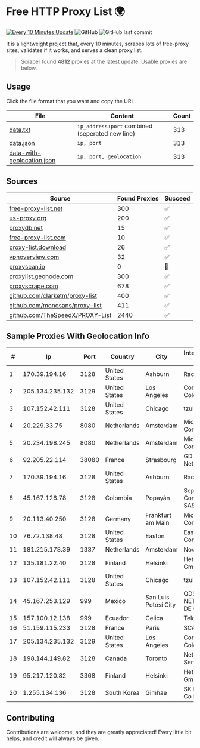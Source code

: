 
# Free HTTP Proxy List 🌍

[![Every 10 Minutes Update](https://github.com/mertguvencli/http-proxy-list/actions/workflows/main.yml/badge.svg?branch=main)](https://github.com/mertguvencli/http-proxy-list/actions/workflows/main.yml)
![GitHub](https://img.shields.io/github/license/mertguvencli/http-proxy-list)
![GitHub last commit](https://img.shields.io/github/last-commit/mertguvencli/http-proxy-list)

It is a lightweight project that, every 10 minutes, scrapes lots of free-proxy sites, validates if it works, and serves a clean proxy list.


> Scraper found **4812** proxies at the latest update. Usable proxies are below.

## Usage

Click the file format that you want and copy the URL.


|File|Content|Count|
|----|-------|-----|
|[data.txt](https://raw.githubusercontent.com/mertguvencli/http-proxy-list/main/proxy-list/data.txt)|`ip_address:port` combined (seperated new line)|313|
|[data.json](https://raw.githubusercontent.com/mertguvencli/http-proxy-list/main/proxy-list/data.json)|`ip, port`|313|
|[data-with-geolocation.json](https://raw.githubusercontent.com/mertguvencli/http-proxy-list/main/proxy-list/data-with-geolocation.json)|`ip, port, geolocation`|313|

## Sources

|Source|Found Proxies|Succeed|
|------|-------------|-------|
|[free-proxy-list.net](https://free-proxy-list.net)|300|✅|
|[us-proxy.org](https://www.us-proxy.org)|200|✅|
|[proxydb.net](http://proxydb.net)|15|✅|
|[free-proxy-list.com](https://free-proxy-list.com/?page=&port=&type%5B%5D=http&type%5B%5D=https&up_time=0&search=Search)|10|✅|
|[proxy-list.download](https://www.proxy-list.download/HTTP)|26|✅|
|[vpnoverview.com](https://vpnoverview.com/privacy/anonymous-browsing/free-proxy-servers)|32|✅|
|[proxyscan.io](https://www.proxyscan.io)|0|🚫|
|[proxylist.geonode.com](https://proxylist.geonode.com/api/proxy-list?limit=300&page=1&sort_by=lastChecked&sort_type=desc&protocols=http,https)|300|✅|
|[proxyscrape.com](https://api.proxyscrape.com/v2/?request=displayproxies&protocol=http&timeout=10000&country=all&ssl=all&anonymity=all)|678|✅|
|[github.com/clarketm/proxy-list](https://raw.githubusercontent.com/clarketm/proxy-list/master/proxy-list-raw.txt)|400|✅|
|[github.com/monosans/proxy-list](https://raw.githubusercontent.com/monosans/proxy-list/main/proxies/http.txt)|411|✅|
|[github.com/TheSpeedX/PROXY-List](https://raw.githubusercontent.com/TheSpeedX/PROXY-List/master/http.txt)|2440|✅|


## Sample Proxies With Geolocation Info

|#|Ip|Port|Country|City|Internet Service Provider|
|-|--|----|-------|----|-------------------------|
|1|170.39.194.16|3128|United States|Ashburn|Rackdog, LLC|
|2|205.134.235.132|3129|United States|Los Angeles|Corporate Colocation Inc|
|3|107.152.42.111|3128|United States|Chicago|tzulo, inc.|
|4|20.229.33.75|8080|Netherlands|Amsterdam|Microsoft Corporation|
|5|20.234.198.245|8080|Netherlands|Amsterdam|Microsoft Corporation|
|6|92.205.22.114|38080|France|Strasbourg|GD MASS Network|
|7|170.39.194.16|3128|United States|Ashburn|Rackdog, LLC|
|8|45.167.126.78|3128|Colombia|Popayán|Sepcom Comunicaciones SAS|
|9|20.113.40.250|3128|Germany|Frankfurt am Main|Microsoft Corporation|
|10|76.72.138.48|3128|United States|Easton|Easton Utilities Commission|
|11|181.215.178.39|1337|Netherlands|Amsterdam|NovoServe B.V.|
|12|135.181.22.40|3128|Finland|Helsinki|Hetzner Online GmbH|
|13|107.152.42.111|3128|United States|Chicago|tzulo, inc.|
|14|45.167.253.129|999|Mexico|San Luis Potosí City|QDS NETWORKS SA DE CV|
|15|157.100.12.138|999|Ecuador|Celica|Telconet S.A|
|16|51.159.115.233|3128|France|Paris|SCALEWAY|
|17|205.134.235.132|3129|United States|Los Angeles|Corporate Colocation Inc|
|18|198.144.149.82|3128|Canada|Toronto|Netminders Server Hosting|
|19|95.217.120.82|3368|Finland|Helsinki|Hetzner Online GmbH|
|20|1.255.134.136|3128|South Korea|Gimhae|SK Broadband Co Ltd|



## Contributing

Contributions are welcome, and they are greatly appreciated! Every
little bit helps, and credit will always be given.

